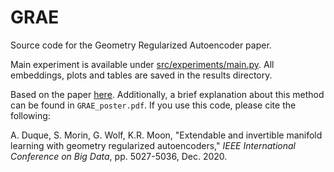 GRAE
==============================
Source code for the Geometry Regularized Autoencoder paper. 

Main experiment is available under [src/experiments/main.py](). All embeddings, plots and tables
are saved in the results directory. 

Based on the paper [here](https://arxiv.org/abs/2007.07142). Additionally, a brief explanation about this method can be found in `GRAE_poster.pdf`. If you use this code, please cite the following:

A. Duque, S. Morin, G. Wolf, K.R. Moon, "Extendable and invertible manifold learning with geometry regularized autoencoders," *IEEE International Conference on Big Data*, pp. 5027-5036, Dec. 2020.

